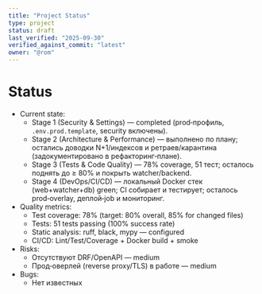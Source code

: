 ```yaml
---
title: "Project Status"
type: project
status: draft
last_verified: "2025-09-30"
verified_against_commit: "latest"
owner: "@rom"
---
```


# Status

- Current state:
  - Stage 1 (Security & Settings) — completed (prod‑профиль, `.env.prod.template`, security включены).
  - Stage 2 (Architecture & Performance) — выполнено по плану; остались доводки N+1/индексов и ретраев/карантина (задокументировано в рефакторинг‑плане).
  - Stage 3 (Tests & Code Quality) — 78% coverage, 51 тест; осталось поднять до ≥ 80% и покрыть watcher/backend.
  - Stage 4 (DevOps/CI/CD) — локальный Docker стек (web+watcher+db) green; CI собирает и тестирует; осталось prod‑overlay, деплой‑job и мониторинг.
- Quality metrics:
  - Test coverage: 78% (target: 80% overall, 85% for changed files)
  - Tests: 51 tests passing (100% success rate)
  - Static analysis: ruff, black, mypy — configured
  - CI/CD: Lint/Test/Coverage + Docker build + smoke
- Risks:
  - Отсутствуют DRF/OpenAPI — medium
  - Прод‑оверлей (reverse proxy/TLS) в работе — medium
- Bugs:
  - Нет известных

